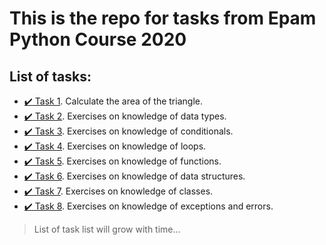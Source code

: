 # This is the repo for tasks from Epam Python Course 2020

## List of tasks:
- [✔️ Task 1](https://gitlab.com/nosoccus/python-online-course-epam/-/tree/master/TASK_1). Calculate the area of the triangle.
- [✔️ Task 2](https://gitlab.com/nosoccus/python-online-course-epam/-/tree/master/TASK_2). Exercises on knowledge of data types.
- [✔️ Task 3](https://gitlab.com/nosoccus/python-online-course-epam/-/tree/master/TASK_3). Exercises on knowledge of conditionals.
- [✔️ Task 4](https://gitlab.com/nosoccus/python-online-course-epam/-/tree/master/TASK_4). Exercises on knowledge of loops.
- [✔️ Task 5](https://gitlab.com/nosoccus/python-online-course-epam/-/tree/master/TASK_5). Exercises on knowledge of functions.
- [✔️ Task 6](https://gitlab.com/nosoccus/python-online-course-epam/-/tree/master/TASK_6). Exercises on knowledge of data structures.
- [✔️ Task 7](https://gitlab.com/nosoccus/python-online-course-epam/-/tree/master/TASK_7). Exercises on knowledge of classes.
- [✔️ Task 8](https://gitlab.com/nosoccus/python-online-course-epam/-/tree/master/TASK_7). Exercises on knowledge of exceptions and errors.
> List of task list will grow with time...

